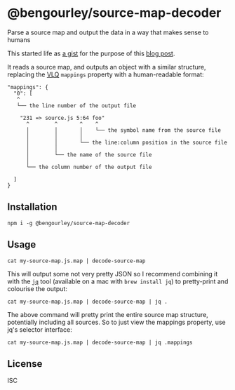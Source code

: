 # @bengourley/source-map-decoder

Parse a source map and output the data in a way that makes sense to humans

This started life as [a gist](https://gist.github.com/bengourley/c3c62e41c9b579ecc1d51e9d9eb8b9d2) for the purpose of this [blog post](https://blog.bugsnag.com/source-maps/).

It reads a source map, and outputs an object with a similar structure, replacing the [VLQ](https://blogs.msdn.microsoft.com/davidni/2016/03/14/source-maps-under-the-hood-vlq-base64-and-yoda/) `mappings` property with a human-readable format:

```
"mappings": {
  "0": [
   ^
   └── the line number of the output file

    "231 => source.js 5:64 foo"
      ^        ^       ^    ^
      │        │       │    └── the symbol name from the source file
      │        │       │
      │        │       └── the line:column position in the source file
      │        │
      │        └── the name of the source file
      │
      └── the column number of the output file

  ]
}
```

## Installation

```
npm i -g @bengourley/source-map-decoder
```

## Usage

```
cat my-source-map.js.map | decode-source-map
```

This will output some not very pretty JSON so I recommend combining it with the [`jq`](https://stedolan.github.io/jq/) tool (available on a mac with `brew install jq`) to pretty-print and colourise the output:

```
cat my-source-map.js.map | decode-source-map | jq .
```

The above command will pretty print the entire source map structure, potentially including all sources. So to just view the mappings property, use jq's selector interface:

```
cat my-source-map.js.map | decode-source-map | jq .mappings
```

## License

ISC
